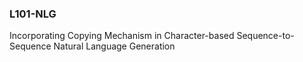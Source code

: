 ### L101-NLG

Incorporating Copying Mechanism in Character-based Sequence-to-Sequence Natural Language Generation 
